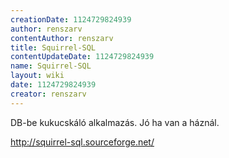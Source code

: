 ```yaml
---
creationDate: 1124729824939 
author: renszarv 
contentAuthor: renszarv 
title: Squirrel-SQL 
contentUpdateDate: 1124729824939 
name: Squirrel-SQL 
layout: wiki 
date: 1124729824939 
creator: renszarv 
---
```

DB-be kukucskáló alkalmazás. Jó ha van a háznál.

http://squirrel-sql.sourceforge.net/
